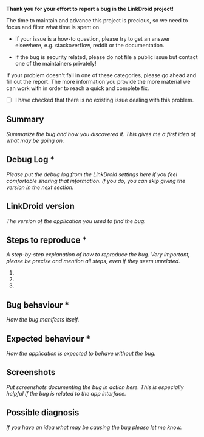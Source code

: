 **Thank you for your effort to report a bug in the LinkDroid project!**

The time to maintain and advance this project is precious, so we need to focus and filter what time is spent on.

- If your issue is a how-to question, please try to get an answer elsewhere, e.g. stackoverflow, reddit or the documentation.

- If the bug is security related, please do not file a public issue but contact one of the maintainers privately!

If your problem doesn't fall in one of these categories, please go ahead and fill out the report. The more information you provide the more material we can work with in order to reach a quick and complete fix.

- [ ] I have checked that there is no existing issue dealing with this problem.

## Summary

*Summarize the bug and how you discovered it. This gives me a first idea of what may be going on.*


## Debug Log *

*Please put the debug log from the LinkDroid settings here if you feel comfortable sharing that information. If you do, you can skip giving the version in the next section.*


## LinkDroid version

*The version of the application you used to find the bug.*


## Steps to reproduce *

*A step-by-step explanation of how to reproduce the bug. Very important, please be precise and mention all steps, even if they seem unrelated.*

1.
2.
3.

## Bug behaviour *

*How the bug manifests itself.*


## Expected behaviour *

*How the application is expected to behave without the bug.*


## Screenshots

*Put screenshots documenting the bug in action here. This is especially helpful if the bug is related to the app interface.*


## Possible diagnosis

*If you have an idea what may be causing the bug please let me know.*
